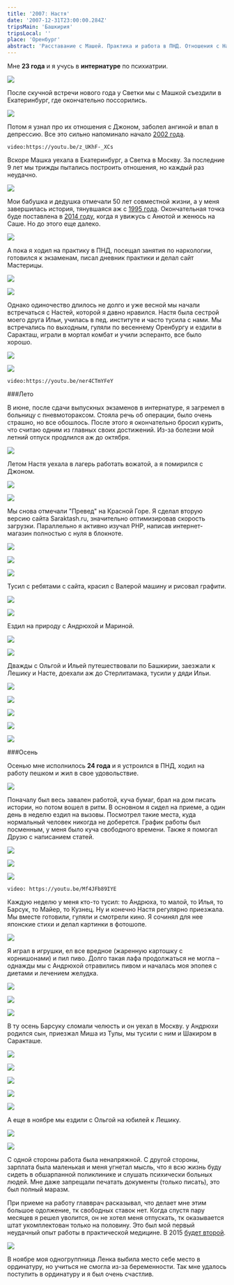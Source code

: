 ```yaml
---
title: '2007: Настя'
date: '2007-12-31T23:00:00.284Z'
tripsMain: 'Башкирия'
tripsLocal: ''
place: 'Оренбург'
abstract: 'Расставание с Машей. Практика и работа в ПНД. Отношения с Настей, поездки в Башкирию. Пневмоторакс, отказ от курения. Поступление в ординатуру.'
---
```


Мне **23 года** и я учусь в **интернатуре** по психиатрии.

![](m/2007-03-020.jpg)

После скучной встречи нового года у Светки мы с Машкой съездили в Екатеринбург, где окончательно поссорились. 

![](m/2007-01-001.jpg)

Потом я узнал про их отношения с Джоном, заболел ангиной и впал в депрессию. Все это сильно напоминало начало [2002 года](../2002).

`video:https://youtu.be/z_UKhF-_XCs`

Вскоре Машка уехала в Екатеринбург, а Светка в Москву. За последние 9 лет мы трижды пытались построить отношения, но каждый раз неудачно. 

![](m/2007-01-04.jpg)

Мои бабушка и дедушка отмечали 50 лет совместной жизни, а у меня завершилась история, тянувшаяся аж с [1995 года](../1995). Окончательная точка буде поставлена в [2014 году](../2014), когда я увижусь с Анютой и женюсь на Саше. Но до этого еще далеко.

![](m/2007-02-001.jpg)

А пока я ходил на практику в ПНД, посещал занятия по наркологии, готовился к экзаменам, писал дневник практики и делал сайт Мастерицы.

![](m/2007-02-004.jpg)

![](dop/macterica.jpg)

Однако одиночество длилось не долго и уже весной мы начали встречаться с Настей, которой я давно нравился. Настя была сестрой моего друга Ильи, училась в пед. институте и часто тусила с нами. Мы встречались по выходным, гуляли по весеннему Оренбургу и ездили в Саракташ, играли в мортал комбат и учили эсперанто, все было хорошо.

![](dop/ni.jpg)

![](m/2007-02-0.jpg)

`video:https://youtu.be/ner4CTmYFeY`

###Лето

В июне, после сдачи выпускных экзаменов в интернатуре, я загремел в больницу с пневмотораксом. Стояла речь об операции, было очень страшно, но все обошлось. После этого я окончательно бросил курить, что считаю одним из главных своих достижений. Из-за болезни мой летний отпуск продлился аж до октября.

![](m/2007-02-011.jpg)

Летом Настя уехала в лагерь работать вожатой, а я помирился с Джоном. 

![](m/2007-02-010.jpg)

![](m/2007-02-009.jpg)

Мы снова отмечали "Превед" на Красной Горе. Я сделал вторую версию сайта Saraktash.ru, значительно оптимизировав скорость загрузки. Параллельно я активно изучал PHP, написав интернет-магазин полностью с нуля в блокноте.

![](m/2007-03-004.jpg)

![](m/2007-03-003.jpg)

![](dop/dop.jpg)

Тусил с ребятами с сайта, красил с Валерой машину и рисовал графити.

![](m/2007-03-035.jpg)

![](m/2007-03-008-v.jpg)

Ездил на природу с Андрюхой и Мариной.

![](m/2007-03-025-v.jpg)

![](m/2007-03-034.jpg)

Дважды с Ольгой и Ильей путешествовали по Башкирии, заезжали к Лешику и Насте, доехали аж до Стерлитамака, тусили у дяди Ильи. 

![](m/2007-03-014.jpg)

![](m/2007-03-2189.jpg)

![](m/2007-03-012.JPG)

![](m/2007-03-015.jpg)

![](m/2007-03-2470.jpg)

###Осень

Осенью мне исполнилось **24 года** и я устроился в ПНД, ходил на работу пешком и жил в свое удовольствие. 

![](m/2007-04-3736.jpg)

Поначалу был весь завален работой, куча бумаг, брал на дом писать истории, но потом вошел в ритм. В основном я сидел на приеме, а один день в неделю ездил на вызовы. Посмотрел такие места, куда нормальный человек никогда не доберется. График работы был посменным, у меня было куча свободного времени. Также я помогал Друзю с написанием статей.

![](m/2007-04-3386.jpg)

![](m/2007-04-3821-v.jpg)

![](dop/lost-planet.jpg)

`video: https://youtu.be/Mf4JFb89IYE`

Каждую неделю у меня кто-то тусил: то Андрюха, то малой, то Илья, то Барсук, то Майер, то Кузнец. Ну и конечно Настя регулярно приезжала. Мы вместе готовили, гуляли и смотрели кино. Я сочинял для нее японские стихи и делал картинки в фотошопе.

![](dop/ns-v.jpg)

Я играл в игрушки, ел все вредное (жаренную картошку с корнишонами) и пил пиво. Долго такая лафа продолжаться не могла – однажды мы с Андрюхой отравились пивом и началась моя эпопея с диетами и лечением желудка.

![](m/2007-03-3204.jpg)

![](m/2007-03-023.jpg)

![](m/2007-04-3454.jpg)

В ту осень Барсуку сломали челюсть и он уехал в Москву. у Андрюхи родился сын, приезжал Миша из Тулы, мы тусили с ним и Шакиром в Саракташе.

![](m/2007-04-4715-v.jpg)

![](m/2007-04-3626.jpg)

![](m/2007-04-3549.jpg)

![](m/2007-04-4657.jpg)

![](m/2007-04-3943.jpg)

А еще в ноябре мы ездили с Ольгой на юбилей к Лешику.

![](m/2007-04-4368.jpg)

![](m/jm.jpg)

С одной стороны работа была ненапряжной. С другой стороны, зарплата была маленькая и меня угнетал мысль, что я всю жизнь буду сидеть в обшарпанной поликлинике и слушать психически больных людей. Мне даже запрещали печатать документы (только писать), это был полный маразм. 

При приеме на работу главврач расказывал, что делает мне этим большое одолжение, тк свободных ставок нет. Когда спустя пару месяцев я решел уволится, он не хотел меня отпускать, тк оказывается штат укомплектован только на половину. Это был мой первый неудачный опыт работы в практической медицине. В 2015 [будет второй](../2015).

![](m/2007-04-4502.jpg)

В ноябре моя одногруппница Ленка выбила место себе место в ординатуру, но учиться не смогла из-за беременности. Так мне удалось поступить в ординатуру и я был очень счастлив. 



